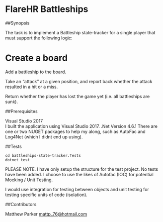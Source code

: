 # FlareHR Battleships

##Synopsis

The task is to implement a Battleship state-tracker for a single player that must support the following logic: 

# Create a board 
Add a battleship to the board.

Take an “attack” at a given position, and report back whether the attack resulted in a hit or a miss.

Return whether the player has lost the game yet (i.e. all battleships are sunk). 
 

##Prerequisites

Visual Studio 2017  
I built the application using Visual Studio 2017. 
.Net Version 4.6.1
There are one or two NUGET packages to help my along, such as AutoFac and Log4Net (which I didnt end up using). 


##Tests  
```
cd battleships-state-tracker.Tests
dotnet test
```
PLEASE NOTE. I have only setup the structure for the test project. No tests have been added. I choose to use the likes of Autofac (IOC) for potential Mocking / Unit Testing.

I would use integration for testing between objects and unit testing for testing specific units of code (isolation).


##Contributors

Matthew Parker
mattp_76@hotmail.com
